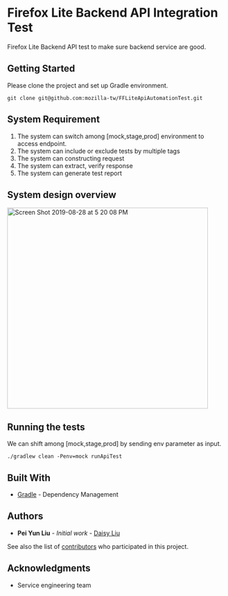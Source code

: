 
# Firefox Lite Backend API Integration Test

Firefox Lite Backend API test to make sure backend service are good. 


## Getting Started

Please clone the project and set up Gradle environment.

```
git clone git@github.com:mozilla-tw/FFLiteApiAutomationTest.git
```

## System Requirement
1. The system can switch among [mock,stage,prod] environment to access endpoint.
2. The system can include or exclude tests by multiple tags
3. The system can constructing request
4. The system can extract, verify response 
5. The system can generate test report 

## System design overview
<img width="463" alt="Screen Shot 2019-08-28 at 5 20 08 PM" src="https://user-images.githubusercontent.com/44990878/63843274-b4714b80-c9b8-11e9-9a9d-99af43243204.png">

## Running the tests

We can shift among [mock,stage,prod] by sending env parameter as input.

```
./gradlew clean -Penv=mock runApiTest
```

## Built With

* [Gradle](https://gradle.org/) - Dependency Management

## Authors

* **Pei Yun Liu** - *Initial work* - [Daisy Liu](https://github.com/Daisy-pliu)

See also the list of [contributors](https://github.com/your/project/contributors) who participated in this project.


## Acknowledgments

* Service engineering team

